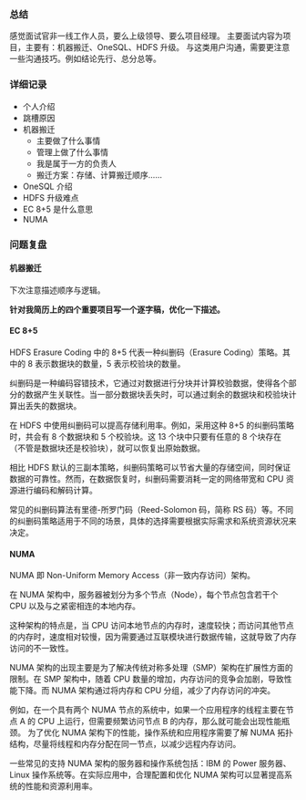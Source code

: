 ### 总结
感觉面试官非一线工作人员，要么上级领导、要么项目经理。
主要面试内容为项目，主要有：机器搬迁、OneSQL、HDFS 升级。
与这类用户沟通，需要更注意一些沟通技巧。例如结论先行、总分总等。

### 详细记录
- 个人介绍
- 跳槽原因
- 机器搬迁
	- 主要做了什么事情
	- 管理上做了什么事情
	- 我是属于一方的负责人
	- 搬迁方案：存储、计算搬迁顺序……
- OneSQL 介绍
- HDFS 升级难点
- EC 8+5 是什么意思
- NUMA 

### 问题复盘
#### 机器搬迁
下次注意描述顺序与逻辑。

**针对我简历上的四个重要项目写一个逐字稿，优化一下描述。**

#### EC 8+5
HDFS Erasure Coding 中的 8+5 代表一种纠删码（Erasure Coding）策略。其中的 8 表示数据块的数量，5 表示校验块的数量。 

纠删码是一种编码容错技术，它通过对数据进行分块并计算校验数据，使得各个部分的数据产生关联性。当一部分数据块丢失时，可以通过剩余的数据块和校验块计算出丢失的数据块。 

在 HDFS 中使用纠删码可以提高存储利用率。例如，采用这种 8+5 的纠删码策略时，共会有 8 个数据块和 5 个校验块。这 13 个块中只要有任意的 8 个块存在（不管是数据块还是校验块），就可以恢复出原始数据。 

相比 HDFS 默认的三副本策略，纠删码策略可以节省大量的存储空间，同时保证数据的可靠性。然而，在数据恢复时，纠删码需要消耗一定的网络带宽和 CPU 资源进行编码和解码计算。 

常见的纠删码算法有里德-所罗门码（Reed-Solomon 码，简称 RS 码）等。不同的纠删码策略适用于不同的场景，具体的选择需要根据实际需求和系统资源状况来决定。

#### NUMA
NUMA 即 Non-Uniform Memory Access（非一致内存访问）架构。 

在 NUMA 架构中，服务器被划分为多个节点（Node），每个节点包含若干个 CPU 以及与之紧密相连的本地内存。 

这种架构的特点是，当 CPU 访问本地节点的内存时，速度较快；而访问其他节点的内存时，速度相对较慢，因为需要通过互联模块进行数据传输，这就导致了内存访问的不一致性。 

NUMA 架构的出现主要是为了解决传统对称多处理（SMP）架构在扩展性方面的限制。在 SMP 架构中，随着 CPU 数量的增加，内存访问的竞争会加剧，导致性能下降。而 NUMA 架构通过将内存和 CPU 分组，减少了内存访问的冲突。 

例如，在一个具有两个 NUMA 节点的系统中，如果一个应用程序的线程主要在节点 A 的 CPU 上运行，但需要频繁访问节点 B 的内存，那么就可能会出现性能瓶颈。 
为了优化 NUMA 架构下的性能，操作系统和应用程序需要了解 NUMA 拓扑结构，尽量将线程和内存分配在同一节点，以减少远程内存访问。 

一些常见的支持 NUMA 架构的服务器和操作系统包括：IBM 的 Power 服务器、Linux 操作系统等。在实际应用中，合理配置和优化 NUMA 架构可以显著提高系统的性能和资源利用率。